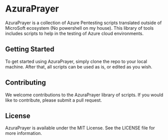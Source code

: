 
# AzuraPrayer

AzuraPrayer is a collection of Azure Pentesting scripts translated outside of MicroSoft ecosystem (No powershell on my house). This library of tools includes scripts to help in the testing of Azure cloud environments.

## Getting Started

To get started using AzuraPrayer, simply clone the repo to your local machine. After that, all scripts can be used as is, or edited as you wish.

## Contributing

We welcome contributions to the AzuraPrayer library of scripts. If you would like to contribute, please submit a pull request.

## License

AzuraPrayer is available under the MIT License. See the LICENSE file for more information.
